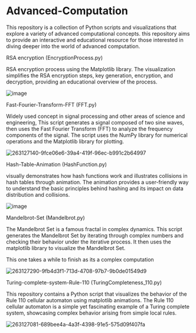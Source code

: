 # Advanced-Computation
This repository is a collection of Python scripts and visualizations that explore a variety of advanced computational concepts.
this repository aims to provide an interactive and educational resource for those interested in diving deeper into the world of advanced computation.

RSA encryption (EncryptionProcess.py)

RSA encryption process using the Matplotlib library. The visualization simplifies the RSA encryption steps, key generation, encryption, and decryption, providing an educational overview of the process.

![image](https://github.com/Mistydoe033/Advanced-Computation-/assets/92670917/d4455797-7813-478b-9fdb-469e587c8993)

Fast-Fourier-Transform-FFT (FFT.py)

Widely used concept in signal processing and other areas of science and engineering, This script generates a signal composed of two sine waves, then uses the Fast Fourier Transform (FFT) to analyze the frequency components of the signal. The script uses the NumPy library for numerical operations and the Matplotlib library for plotting.

![263127140-9fce06e6-39a4-419f-96ec-b991c2b64997](https://github.com/Mistydoe033/Advanced-Computation-/assets/92670917/bc9cfe02-63fb-4057-8283-bf61f334e35d)



Hash-Table-Animation (HashFunction.py)

visually demonstrates how hash functions work and illustrates collisions in hash tables through animation. The animation provides a user-friendly way to understand the basic principles behind hashing and its impact on data distribution and collisions.

![image](https://github.com/Mistydoe033/Advanced-Computation-/assets/92670917/912acfa4-35a5-43c5-aba9-0f8adbe03954)



Mandelbrot-Set (Mandelbrot.py)

The Mandelbrot Set is a famous fractal in complex dynamics. This script generates the Mandelbrot Set by iterating through complex numbers and checking their behavior under the iterative process. It then uses the matplotlib library to visualize the Mandelbrot Set.

This one takes a while to finish as its a complex computation

![263127290-9fb4d3f1-713d-4708-97b7-9b0de01549d9](https://github.com/Mistydoe033/Advanced-Computation-/assets/92670917/043f1ffb-e058-4d01-8e81-18ddfb545287)

Turing-complete-system-Rule-110 (TuringCompleteness_110.py)

This repository contains a Python script that visualizes the behavior of the Rule 110 cellular automaton using matplotlib animations. The Rule 110 cellular automaton is a simple yet fascinating example of a Turing complete system, showcasing complex behavior arising from simple local rules.

![263127081-689bee4a-4a3f-4398-91e5-575d09f407fa](https://github.com/Mistydoe033/Advanced-Computation-/assets/92670917/97610fa9-93f9-4093-8a88-e565095e77c0)
